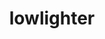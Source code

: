 ---
title: lowlighter
github: https://github.com/lowlighter
mode: dark
transition: 3s
archetype:
  - Little Bit of Everything
---